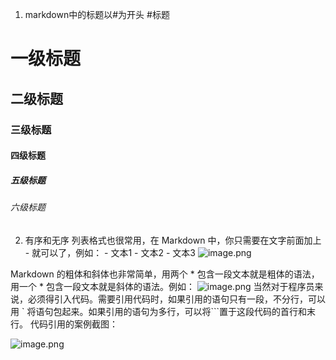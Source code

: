 1. markdown中的标题以#为开头
#标题
# 一级标题
## 二级标题
### 三级标题
#### 四级标题
##### 五级标题
###### 六级标题
2. 有序和无序
列表格式也很常用，在 Markdown 中，你只需要在文字前面加上 - 就可以了，例如：
\- 文本1
\- 文本2
\- 文本3
![image.png](http://upload-images.jianshu.io/upload_images/8388757-1ba8b1093776f48e.png?imageMogr2/auto-orient/strip%7CimageView2/2/w/1240)


Markdown 的粗体和斜体也非常简单，用两个 * 包含一段文本就是粗体的语法，用一个 * 包含一段文本就是斜体的语法。例如：
![image.png](http://upload-images.jianshu.io/upload_images/8388757-eca26c22ec3cc33d.png?imageMogr2/auto-orient/strip%7CimageView2/2/w/1240)
     当然对于程序员来说，必须得引入代码。需要引用代码时，如果引用的语句只有一段，不分行，可以用 ` 将语句包起来。如果引用的语句为多行，可以将```置于这段代码的首行和末行。
代码引用的案例截图：

![image.png](http://upload-images.jianshu.io/upload_images/8388757-1ce6a2c6b8ae760e.png?imageMogr2/auto-orient/strip%7CimageView2/2/w/1240)
